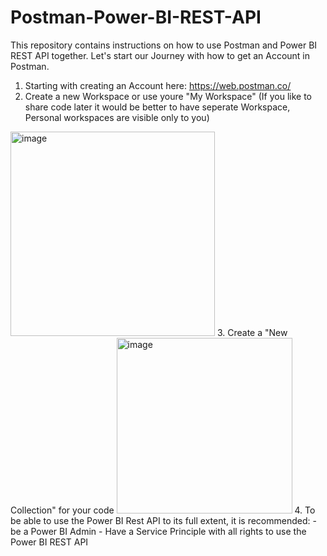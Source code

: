 # Postman-Power-BI-REST-API
This repository contains instructions on how to use Postman and Power BI REST API together.
Let's start our Journey with how to get an Account in Postman.
1. Starting with creating an Account here: https://web.postman.co/
2. Create a new Workspace or use youre "My Workspace" (If you like to share code later it would be better to have seperate Workspace, Personal workspaces are visible only to you)
<img width="327" alt="image" src="https://user-images.githubusercontent.com/63601923/181059997-5cf71a77-4560-4b4c-b845-9c34c69e4380.png">
3. Create a "New Collection" for your code
<img width="281" alt="image" src="https://user-images.githubusercontent.com/63601923/181060159-6add9b4d-a00d-4877-ab23-25cf92b0046b.png">
4. To be able to use the Power BI Rest API to its full extent, it is recommended:
- be a Power BI Admin 
- Have a Service Principle with all rights to use the Power BI REST API
